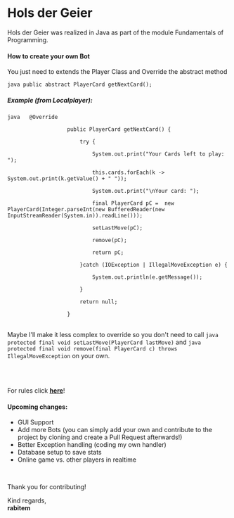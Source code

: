# Hols der Geier
<p>
    Hols der Geier was realized in Java as part of the module Fundamentals of Programming. 
</p>

<p>
    <h4>How to create your own Bot</h4>
    You just need to extends the Player Class and Override the abstract method
    <br>
</p>
    <code>java public abstract PlayerCard getNextCard();</code>
<p>
    <h5>Example (from Localplayer):</h5>
</p>
    <code>java   @Override <br>
                   public PlayerCard getNextCard() { <br>
                       try { <br>
                           System.out.print("Your Cards left to play: "); <br>
                           this.cards.forEach(k -> System.out.print(k.getValue() + " ")); <br>
                           System.out.print("\nYour card: "); <br>
                           final PlayerCard pC =  new PlayerCard(Integer.parseInt(new BufferedReader(new InputStreamReader(System.in)).readLine())); <br>
                           setLastMove(pC); <br>
                           remove(pC); <br>
                           return pC; <br>
                       }catch (IOException | IllegalMoveException e) { <br>
                           System.out.println(e.getMessage()); <br>
                       } <br>
                       return null; <br>
                   }<br></code>
<p>
    <br>
    Maybe I'll make it less complex to override so you don't need to call <code>java protected final void setLastMove(PlayerCard lastMove)</code> and
    <code>java protected final void remove(final PlayerCard c) throws IllegalMoveException</code> on your own.
</p>
<br>
<br>
<p>
    For rules click <a href = "https://de.wikipedia.org/wiki/Hol%E2%80%99s_der_Geier" ><b>here</b></a>!
</p>
<p>
    <h4>Upcoming changes:</h4>
    <ul>
        <li>GUI Support</li>
        <li>Add more Bots (you can simply add your own and contribute to the project by cloning and create a Pull Request afterwards!)</li>
        <li>Better Exception handling (coding my own handler)</li>
        <li>Database setup to save stats</li>
        <li>Online game vs. other players in realtime</li>
    </ul>
</p>
<br>
<p>
    Thank you for contributing! <br>
</p>
    Kind regards,
<br>
    <b>rabitem</b>
